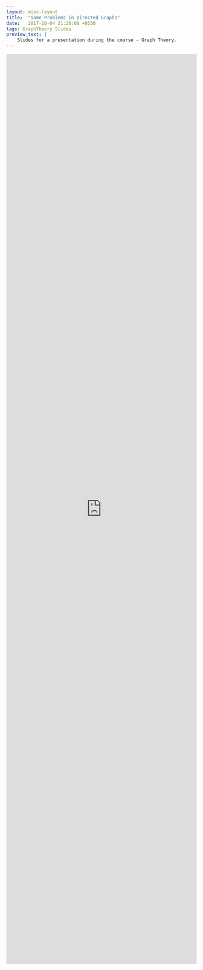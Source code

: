 ```yaml
---
layout: misc-layout
title:  "Some Problems in Directed Graphs"
date:   2017-10-04 21:20:00 +0530
tags: GraphTheory Slides
preview_text: |
    Slides for a presentation during the course - Graph Theory.
---
```


<div align="center">
    <iframe src="https://docs.google.com/viewer?url={{ site.url }}/docs/assignment_presentation/Problems-in-Directed-Graphs.pdf&embedded=true"  frameborder="0" style="position: relative; width: 100%; height: 60vh" ></iframe>
</div>
